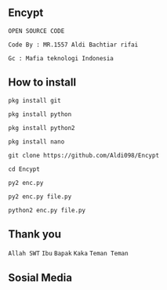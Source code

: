 ## Encypt

```OPEN SOURCE CODE```

```Code By : MR.1557 Aldi Bachtiar rifai```

```Gc : Mafia teknologi Indonesia```

## How to install

```pkg install git```

```pkg install python```

```pkg install python2```

```pkg install nano```

```git clone https://github.com/Aldi098/Encypt```

```cd Encypt```

```py2 enc.py```

```py2 enc.py file.py```

```python2 enc.py file.py```

## Thank you

```Allah SWT```
```Ibu```
```Bapak```
```Kaka```
```Teman Teman```

## Sosial Media


